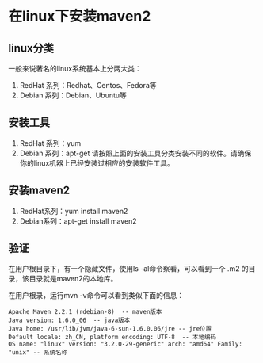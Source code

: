 # 在linux下安装maven2 #
## linux分类 ##
一般来说著名的linux系统基本上分两大类：
  1. RedHat 系列：Redhat、Centos、Fedora等
  1. Debian 系列：Debian、Ubuntu等
## 安装工具 ##
  1. RedHat 系列：yum
  1. Debian 系列：apt-get
请按照上面的安装工具分类安装不同的软件。请确保你的linux机器上已经安装过相应的安装软件工具。
## 安装maven2 ##
  1. RedHat系列：yum install maven2
  1. Debian系列：apt-get install maven2
## 验证 ##
在用户根目录下，有一个隐藏文件，使用ls -al命令察看，可以看到一个 .m2 的目录，该目录就是maven2的本地库。

在用户根录，运行mvn -v命令可以看到类似下面的信息：
```
Apache Maven 2.2.1 (rdebian-8)  -- maven版本
Java version: 1.6.0_06  -- java版本
Java home: /usr/lib/jvm/java-6-sun-1.6.0.06/jre -- jre位置
Default locale: zh_CN, platform encoding: UTF-8  -- 本地编码
OS name: "linux" version: "3.2.0-29-generic" arch: "amd64" Family: "unix" -- 系统名称
```